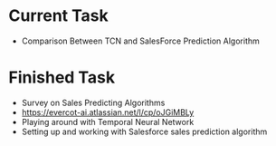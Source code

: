 # Current Task
- Comparison Between TCN and SalesForce Prediction Algorithm

# Finished Task
- Survey on Sales Predicting Algorithms
- https://evercot-ai.atlassian.net/l/cp/oJGiMBLy
- Playing around with Temporal Neural Network
- Setting up and working with Salesforce sales prediction algorithm
